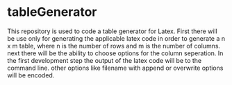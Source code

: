 # tableGenerator

This repository is used to code a table generator for Latex. 
First there will be use only for generating the applicable latex code in order to generate a   n  x   m table, where n is the number of rows and m is the number of columns.
next there will be the ability to choose options for the column seperation.
In the first development step the output of the latex code will be to the command line. 
other options like filename with append or overwrite options will be encoded.
